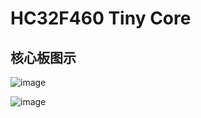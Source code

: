 # HC32F460 Tiny Core


## 核心板图示
![image](https://github.com/Egahp/hc32f460_tiny/blob/master/Picture/TopView.png)

![image](https://github.com/Egahp/hc32f460_tiny/blob/master/Picture/BottomView.png)